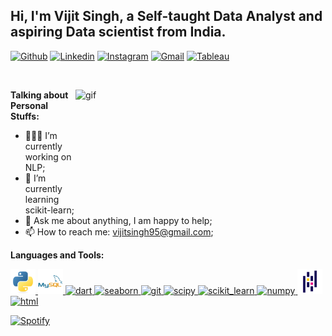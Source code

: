 <!-- Your title -->
## Hi, I'm Vijit Singh, a Self-taught Data Analyst and aspiring Data scientist from India.

<!-- Your badges
You can use the website to generate badges: https://shields.io/
-->

[![Github](https://img.shields.io/badge/-Github-000?style=flat&logo=Github&logoColor=white)](https://github.com/Viz-graffito)
[![Linkedin](https://img.shields.io/badge/-LinkedIn-blue?style=flat&logo=Linkedin&logoColor=white)](https://www.linkedin.com/in/vijit-singh-561162219/)
[![Instagram](https://img.shields.io/badge/-Instagram-c13584?style=flat&labelColor=c13584&logo=instagram&logoColor=white)](https://www.instagram.com/vizz_graffito/)
[![Gmail](https://img.shields.io/badge/-Gmail-c14438?style=flat&logo=Gmail&logoColor=white)](vijit:vijitsingh95@gmail.com)
[![Tableau](https://img.shields.io/badge/-Tableau-3871c1?style=flat&logo=Tableau&logoColor=white)](vijit:https://public.tableau.com/app/profile/vijit.singh8031)

&nbsp;

<!-- Any image aligned to the right. Beware the width -->
<img width="400" height="200" align="right" alt="gif" src="https://user-images.githubusercontent.com/90683408/146691147-a77dd417-bc26-4a49-baf9-0312d0d63ee6.gif" />
<!-- Talking about you -->

**Talking about Personal Stuffs:**



- 👨🏽‍💻 I’m currently working on NLP;
- 🌱 I’m currently learning scikit-learn; 
- 💬 Ask me about anything, I am happy to help;
- 📫 How to reach me: vijitsingh95@gmail.com;

**Languages and Tools:** 

<!-- Your github readme stats
You can use this api: https://github.com/anuraghazra/github-readme-stats
-->


  <!-- Your languages and tools. Be careful with the alignment. 
  You can use this sites to get logos: https://www.vectorlogo.zone or https://simpleicons.org/
  -->
  <a href="https://www.python.org" target="_blank" rel="noreferrer"> 
  <img src="https://raw.githubusercontent.com/devicons/devicon/master/icons/python/python-original.svg" alt="php" width="40" height="40"/> 
  </a> <a href="https://www.mysql.com/" target="_blank" rel="noreferrer"> 
  <img src="https://raw.githubusercontent.com/devicons/devicon/master/icons/mysql/mysql-original-wordmark.svg" alt="mysql" width="40" height="40"/> 
  </a> <a href="https://www.tableau.com/" target="_blank" rel="noreferrer"> 
  <img src="https://github.com/gilbarbara/logos/blob/master/logos/tableau-icon.svg" alt="dart" width="40" height="40"/> 
  </a> <a href="https://seaborn.pydata.org/" target="_blank" rel="noreferrer"> 
  <img src="https://seaborn.pydata.org/_images/logo-mark-lightbg.svg" alt="seaborn" width="40" height="40"/>
  </a> <a href="https://git-scm.com/" target="_blank" rel="noreferrer"> 
  <img src="https://www.vectorlogo.zone/logos/git-scm/git-scm-icon.svg" alt="git" width="40" height="40"/> </a> 
  <a href="https://scipy.org/" target="_blank" rel="noreferrer"> 
  <img src="https://github.com/valohai/ml-logos/blob/master/scipy.svg" alt="scipy" width="40" height="40"/> 
  </a> <a href="https://scikit-learn.org/" target="_blank" rel="noreferrer"> 
  <img src="https://upload.wikimedia.org/wikipedia/commons/0/05/Scikit_learn_logo_small.svg" alt="scikit_learn" width="40" height="40"/> 
  </a> <a href="https://numpy.org/" target="_blank" rel="noreferrer">
  <img src="https://www.vectorlogo.zone/logos/numpy/numpy-icon.svg" alt="numpy" width="40" height="40"/> 
  </a> <a href="https://pandas.pydata.org/" target="_blank" rel="noreferrer">
  <img src="https://github.com/devicons/devicon/blob/master/icons/pandas/pandas-original.svg" alt="pandas" width="40" height="40"/> 
  </a> <a href="https://html.com/" target="_blank" rel="noreferrer"> 
  <img src="https://www.vectorlogo.zone/logos/w3_html5/w3_html5-icon.svg" alt="html" width="40" height="40"/>
  
</p>

<!-- Your hits or visitors
site: http://hits.dwyl.com or https://visitor-badge.glitch.me
Both apis are in trouble due to the number of requests, if you know any other to register visitors, great
-->

<!-- Its main projects -->
<!-- <p 
  <a href="https://github.com/Viz-graffito/Students_Exams_EDA">
    <img width="455" align="left" src="https://github-readme-stats.vercel.app/api/pin/?username=Viz-graffito&repo=Students_Exams_EDA&theme=dark&show_icons=true" />
  </a>
<p
  <a href="https://github.com/Viz-graffito/Steam_Nov_Dataset_EDA">
    <img align="right" src="https://github-readme-stats.vercel.app/api/pin/?username=Viz-graffito&repo=Steam_Nov_Dataset_EDA&theme=dark&show_icons=true" />
  </a>
</p>
 -->
[![Spotify](https://novatorem-mu-two.vercel.app/api/spotify)](https://www.spotify.com/us/account/overview/)
<!-- This readme was created by Murillo Comino - https://github.com/onimur -->
